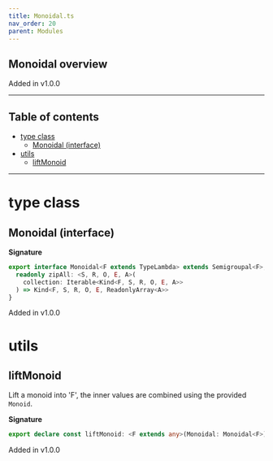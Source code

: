```yaml
---
title: Monoidal.ts
nav_order: 20
parent: Modules
---
```


## Monoidal overview

Added in v1.0.0

---

<h2 class="text-delta">Table of contents</h2>

- [type class](#type-class)
  - [Monoidal (interface)](#monoidal-interface)
- [utils](#utils)
  - [liftMonoid](#liftmonoid)

---

# type class

## Monoidal (interface)

**Signature**

```ts
export interface Monoidal<F extends TypeLambda> extends Semigroupal<F>, Pointed<F> {
  readonly zipAll: <S, R, O, E, A>(
    collection: Iterable<Kind<F, S, R, O, E, A>>
  ) => Kind<F, S, R, O, E, ReadonlyArray<A>>
}
```

Added in v1.0.0

# utils

## liftMonoid

Lift a monoid into 'F', the inner values are combined using the provided `Monoid`.

**Signature**

```ts
export declare const liftMonoid: <F extends any>(Monoidal: Monoidal<F>) => <A, S, R, O, E>(Monoid: any) => any
```

Added in v1.0.0
